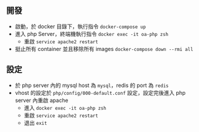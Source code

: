 
## 開發

* 啟動，於 docker 目錄下，執行指令 `docker-compose up`
* 進入 php Server，終端機執行指令 `docker exec -it oa-php zsh`
  * 重啟 `service apache2 restart`
* 挺止所有 container 並且移除所有 images  `docker-compose down --rmi all`

## 設定
  * 於 php server 內的 mysql host 為 `mysql`，redis 的 port 為 `redis`
  * vhost 的設定於 `php/config/000-default.conf` 設定，設定完後進入 php server 內重啟 apache
    * 進入 `docker exec -it oa-php zsh`
    * 重啟 `service apache2 restart`
    * 退出 `exit`